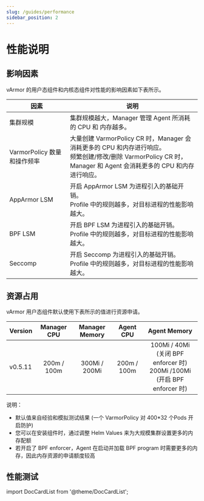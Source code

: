 ```yaml
---
slug: /guides/performance
sidebar_position: 2
---
```


# 性能说明

## 影响因素

vArmor 的用户态组件和内核态组件对性能的影响因素如下表所示。

| 因素 | 说明 |
| --- | ---- |
| 集群规模                   | 集群规模越大，Manager 管理 Agent 所消耗的 CPU 和 内存越多。 |
| VarmorPolicy 数量和操作频率 | 大量创建 VarmorPolicy CR 时，Manager 会消耗更多的 CPU 和内存进行响应。<br />频繁创建/修改/删除 VarmorPolicy CR 时，Manager 和 Agent 会消耗更多的 CPU 和内存进行响应。 |
| AppArmor LSM             | 开启 AppArmor LSM 为进程引入的基础开销。<br />Profile 中的规则越多，对目标进程的性能影响越大。|
| BPF LSM                  | 开启 BPF LSM 为进程引入的基础开销。<br />Profile 中的规则越多，对目标进程的性能影响越大。 |
| Seccomp                  | 开启 Seccomp 为进程引入的基础开销。<br />Profile 中的规则越多，对目标进程的性能影响越大。 |

## 资源占用

vArmor 用户态组件默认使用下表所示的值进行资源申请。

| Version | Manager CPU | Manager Memory | Agent CPU   | Agent Memory |
| ------- |:-----------:|:--------------:|:-----------:|:--------------------------------------------------------------------:|
| v0.5.11 | 200m / 100m | 300Mi / 200Mi  | 200m / 100m | 100Mi / 40Mi (关闭 BPF enforcer 时)<br />200Mi /100Mi (开启 BPF enforcer 时) |

说明：

* 默认值来自经验和模拟测试结果 (一个 VarmorPolicy 对 400*32 个Pods 开启防护)
* 您可以在安装组件时，通过调整 Helm Values 来为大规模集群设置更多的内存配额
* 若开启了 BPF enforcer，Agent 在启动并加载 BPF program 时需要更多的内存，因此内存资源的申请额度较高

## 性能测试

import DocCardList from '@theme/DocCardList';

<DocCardList />